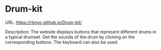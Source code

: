 # Drum-kit

URL: https://rbnyc.github.io/Drum-kit/

Description: 
The website displays buttons that represent different drums in a typical drumset. 
Get the sounds of the drum by clicking on the corresponding buttons. The keyboard can also be used.
